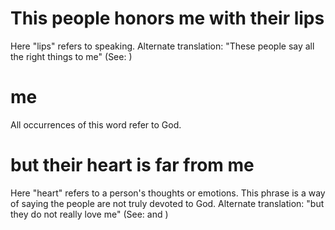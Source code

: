 
# This people honors me with their lips
Here "lips" refers to speaking. Alternate translation: "These people say all the right things to me" (See: )

# me
All occurrences of this word refer to God.

# but their heart is far from me
Here "heart" refers to a person's thoughts or emotions. This phrase is a way of saying the people are not truly devoted to God. Alternate translation: "but they do not really love me" (See:  and )